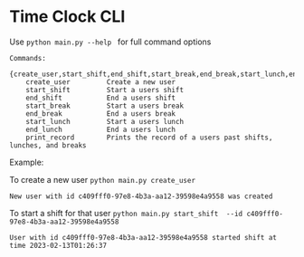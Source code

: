 # Time Clock CLI

Use ``python main.py --help `` for full command options

```
Commands:
  {create_user,start_shift,end_shift,start_break,end_break,start_lunch,end_lunch,print_record}
    create_user         Create a new user
    start_shift         Start a users shift
    end_shift           End a users shift
    start_break         Start a users break
    end_break           End a users break
    start_lunch         Start a users lunch
    end_lunch           End a users lunch
    print_record        Prints the record of a users past shifts, lunches, and breaks
```

Example: 

To create a new user ``python main.py create_user ``

``New user with id c409fff0-97e8-4b3a-aa12-39598e4a9558 was created``

To start a shift for that user ``python main.py start_shift  --id c409fff0-97e8-4b3a-aa12-39598e4a9558``

``User with id c409fff0-97e8-4b3a-aa12-39598e4a9558 started shift at time 2023-02-13T01:26:37``